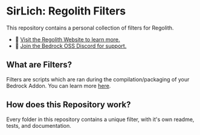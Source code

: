 # SirLich: Regolith Filters

This repository contains a personal collection of filters for Regolith.

 - 🔗 [Visit the Regolith Website to learn more.](https://bedrock-oss.github.io/regolith/)
 - 🔗 [Join the Bedrock OSS Discord for support.](https://discord.gg/XjV87YN)

## What are Filters?

Filters are scripts which are ran during the compilation/packaging of your Bedrock Addon. You can learn more [here](https://bedrock-oss.github.io/regolith/docs/installing-filters).

## How does this Repository work?

Every folder in this repository contains a unique filter, with it's own readme, tests, and documentation.